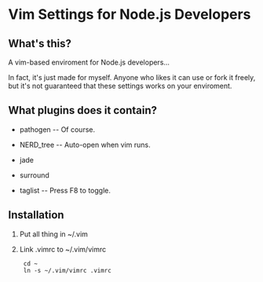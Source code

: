 Vim Settings for Node.js Developers
=============

What's this?
-------------
A vim-based enviroment for Node.js developers...

In fact, it's just made for myself. Anyone who likes it can use or fork it freely, but it's not guaranteed that these settings works on your enviroment. 

What plugins does it contain?
-------------
*   pathogen -- Of course.

*   NERD\_tree -- Auto-open when vim runs.

*   jade

*   surround

*   taglist -- Press F8 to toggle.

Installation
-------------
1. Put all thing in ~/.vim
2. Link .vimrc to ~/.vim/vimrc

        cd ~
        ln -s ~/.vim/vimrc .vimrc
